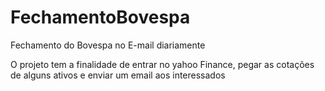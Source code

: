 # FechamentoBovespa
Fechamento do Bovespa no E-mail diariamente

O projeto tem a finalidade de entrar no yahoo Finance, pegar as cotações de alguns ativos e enviar um email aos interessados
